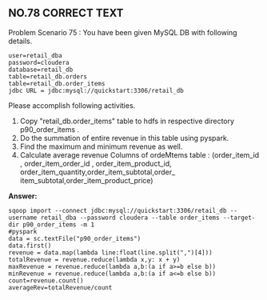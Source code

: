 ## NO.78 CORRECT TEXT

Problem Scenario 75 : You have been given MySQL DB with following details.

```
user=retail_dba
password=cloudera
database=retail_db
table=retail_db.orders
table=retail_db.order_items
jdbc URL = jdbc:mysql://quickstart:3306/retail_db
```

Please accomplish following activities.

1. Copy "retail_db.order_items" table to hdfs in respective directory p90_order_items .
2. Do the summation of entire revenue in this table using pyspark.
3. Find the maximum and minimum revenue as well.
4. Calculate average revenue
   Columns of ordeMtems table : (order_item_id , order_item_order_id , order_item_product_id, order_item_quantity,order_item_subtotal,order_ item_subtotal,order_item_product_price)

**Answer:**

```
sqoop import --connect jdbc:mysql://quickstart:3306/retail_db --username retail_dba --password cloudera --table order_items --target-dir p90_order_items -m 1
#pyspark
data = sc.textFile("p90_order_items")
data.first()
revenue = data.map(lambda line:float(line.split(",")[4]))
totalRevenue = revenue.reduce(lambda x,y: x + y)
maxRevenue = revenue.reduce(lambda a,b:(a if a>=b else b))
minRevenue = revenue.reduce(lambda a,b:(a if a<=b else b))
count=revenue.count()
averageRev=totalRevenue/count
```


